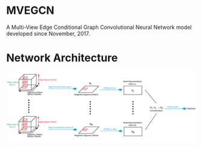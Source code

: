 # MVEGCN
A Multi-View Edge Conditional Graph Convolutional Neural Network model developed since November, 2017.

# Network Architecture
![alt text](https://github.com/CoshChen/MVEGC/blob/master/MVEGCN_Arch.png)
